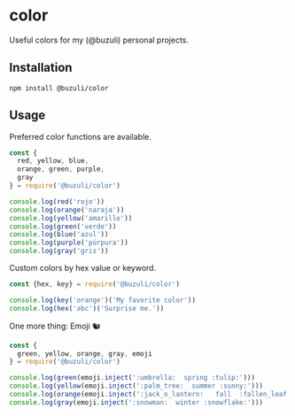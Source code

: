 # color

Useful colors for my (@buzuli) personal projects.

## Installation

```
npm install @buzuli/color
```

## Usage

Preferred color functions are available.

```javascript
const {
  red, yellow, blue,
  orange, green, purple,
  gray
} = require('@buzuli/color')

console.log(red('rojo'))
console.log(orange('naraja'))
console.log(yellow('amarillo'))
console.log(green('verde'))
console.log(blue('azul'))
console.log(purple('púrpura'))
console.log(gray('gris'))
```

Custom colors by hex value or keyword.

```javascript
const {hex, key} = require('@buzuli/color')

console.log(key('orange')('My favorite color'))
console.log(hex('abc')('Surprise me.'))

```

One more thing:  Emoji 🐿

```javascript
const {
  green, yellow, orange, gray, emoji
} = require('@buzuli/color')

console.log(green(emoji.inject(':umbrella:  spring :tulip:')))
console.log(yellow(emoji.inject(':palm_tree:  summer :sunny:')))
console.log(orange(emoji.inject(':jack_o_lantern:   fall  :fallen_leaf:')))
console.log(gray(emoji.inject(':snowman:  winter :snowflake:')))
```

